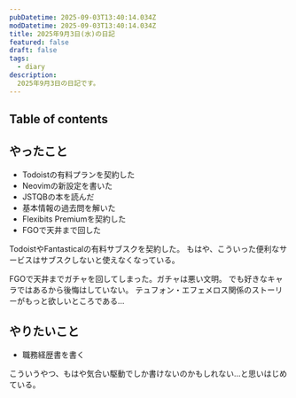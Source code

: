 ```yaml
---
pubDatetime: 2025-09-03T13:40:14.034Z
modDatetime: 2025-09-03T13:40:14.034Z
title: 2025年9月3日(水)の日記
featured: false
draft: false
tags:
  - diary
description:
  2025年9月3日の日記です。
---
```


## Table of contents

## やったこと

- Todoistの有料プランを契約した
- Neovimの新設定を書いた
- JSTQBの本を読んだ
- 基本情報の過去問を解いた
- Flexibits Premiumを契約した
- FGOで天井まで回した

TodoistやFantasticalの有料サブスクを契約した。
もはや、こういった便利なサービスはサブスクしないと使えなくなっている。

FGOで天井までガチャを回してしまった。ガチャは悪い文明。
でも好きなキャラではあるから後悔はしていない。
テュフォン・エフェメロス関係のストーリーがもっと欲しいところである…

## やりたいこと

- 職務経歴書を書く

こういうやつ、もはや気合い駆動でしか書けないのかもしれない…と思いはじめている。

